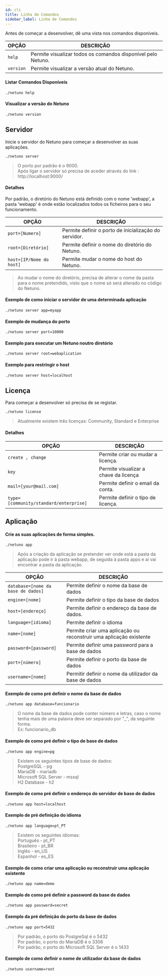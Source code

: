 ```yaml
---
id: cli
title: Linha de Comandos
sidebar_label: Linha de Comandos
---
```


Antes de começar a desenvolver, dê uma vista nos comandos disponíveis.

| OPÇÃO    | DESCRIÇÃO    |
|----------|--------------|
| `help` | Permite visualizar todos os comandos disponível pelo Netuno. |
| `version` | Permite visualizar a versão atual do Netuno. |

#### Listar Comandos Disponíveis
```shell
./netuno help
```
#### Visualizar a versão do Netuno
```shell
./netuno version
```

## Servidor

Inicie o servidor do Netuno para começar a desenvolver as suas aplicações.

```shell
./netuno server
```

> O porto por padrão é o 9000. <br>
> Após ligar o servidor só precisa de aceder através do link : http://localhost:9000/

#### Detalhes

Por padrão, o diretório do Netuno está definido com o nome 'webapp', a pasta 'webapp' é onde estão localizados todos os ficheiros para o seu funcionamento.

| OPÇÃO    | DESCRIÇÃO    |
|----------|--------------|
| `port=[Numero]` | Permite definir o porto de inicialização do servidor. |
| `root=[Diretório]` | Permite definir o nome do diretório do Netuno. |
| `host=[IP/Nome do host]` | Permite mudar o nome do host do Netuno. |

> Ao mudar o nome do diretório, precisa de alterar o nome da pasta para o nome pretendido, visto que o nome só será alterado no código do Netuno.

#### Exemplo de como iniciar o servidor de uma determinada aplicação

```shell
./netuno server app=myapp
```

#### Exemplo de mudança do porto

```shell
./netuno server port=10000
```

#### Exemplo para executar um Netuno noutro diretório

```shell
./netuno server root=webaplication
```

#### Exemplo para restringir o host

```shell
./netuno server host=localhost
```

## Licença

Para começar a desenvolver só precisa de se registar.

```shell
./netuno license
```

> Atualmente existem três licenças: Community, Standard e Enterprise

#### Detalhes

| OPÇÃO    | DESCRIÇÃO    |
|----------|--------------|
| `create , change` | Permite criar ou mudar a licença.	 |
| `key` | Permite visualizar a chave da licença |
| `mail=[your@mail.com]` | Permite definir o email da conta. |
| `type=[community/standard/enterprise]`  | Permite definir o tipo de licença.|


## Aplicação

#### Crie as suas aplicações de forma simples.

```shell
./netuno app
```

> Após a criação da aplicação se pretender ver onde está a pasta da aplicação pode ir à pasta webapp, de seguida à pasta apps e aí vai encontrar a pasta da aplicação.

| OPÇÃO    | DESCRIÇÃO    |
|----------|--------------|
| `database=[nome da base de dados]` | Permite definir o nome da base de dados |
| `engine=[nome]` | Permite definir o tipo da base de dados |
| `host=[endereço]` | Permite definir o endereço da base de dados. |
| `language=[idioma]`  | Permite definir o idioma |
| `name=[nome]`  | Permite criar uma aplicação ou reconstruir uma aplicação existente |
| `password=[password]`  | Permite definir uma password para a base de dados |
| `port=[número]`  | Permite definir o porto da base de dados |
| `username=[nome]`  | Permitir definir o nome da utilizador da base de dados |

#### Exemplo de como pré definir o nome da base de dados

```shell
./netuno app database=funcionario
```

> O nome da base de dados pode conter número e letras, caso o nome tenha mais de uma palavra deve ser separado por "_", da seguinte forma. <br>
 Ex: funcionario_db

#### Exemplo de como pré definir o tipo de base de dados

```shell
./netuno app engine=pg
```
>Existem os seguintes tipos de base de dados: <br>
 PostgreSQL - pg <br>
 MariaDB - mariadb <br>
 Microsoft SQL Server - mssql <br>
 H2 Database - h2 <br>

#### Exemplo de como pré definir o endereço do servidor de base de dados

```shell
./netuno app host=localhost
```

#### Exemplo de pré definição do idioma

```shell
./netuno app language=pt_PT
```
>Existem os seguintes idiomas: <br>
 Português - pt_PT <br>
 Brasileiro - pt_BR <br>
 Inglês - en_US <br>
 Espanhol - es_ES <br>

#### Exemplo de como criar uma aplicação ou reconstruir uma aplicação existente

```shell
./netuno app name=demo
```

#### Exemplo de como pré definir a password da base de dados

```shell
./netuno app password=secret
```

#### Exemplo da pré definição do porto da base de dados

```shell
./netuno app port=5432
```
> Por padrão, o porto do PostgreSql é o 5432<br/>
  Por padrão, o porto do MariaDB é o 3306<br/>
  Por padrão, o porto do Microsoft SQL Server é o 1433

#### Exemplo de como definir o nome de utilizador da base de dados

```shell
./netuno username=root
```
